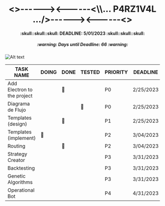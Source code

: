 <h1 align="center"><>------><------<\\... P4RZ1V4L .../>------><------<></h1>
<h4 align="center">:skull::skull::skull: DEADLINE: 5/01/2023 :skull::skull::skull:</h4>
<!-- Days until deadline updated at 2/23/2023 -->
<h5 align="center">:warning: Days until Deadline: 66 :warning:</h5>

![Alt text](https://www.gamersglobal.de/sites/gamersglobal.de/files/galerie/280/VirtuaVerse_03.jpg "p4rz1v4l")

<div align="center">

| TASK NAME                   | DOING     | DONE      | TESTED    | PRIORITY | DEADLINE  |
| --------------------------- | --------- | --------- | --------- | -------- | --------- |
| Add Electron to the project |           | :trident: |           | P0       | 2/25/2023 |
| Diagrama de Flujo           |           |           | :trident: | P0       | 2/25/2023 |
| Templates (design)          |           | :trident: |           | P1       | 2/25/2023 |
| Templates (implement)       | :trident: |           |           | P2       | 3/04/2023 |
| Routing                     |           | :trident: |           | P2       | 3/04/2023 |
| Strategy Creator            |           |           |           | P3       | 3/31/2023 |
| Backtesting                 |           |           |           | P3       | 3/31/2023 |
| Genetic Algorithms          |           |           |           | P3       | 3/31/2023 |
| Operational Bot             |           |           |           | P4       | 4/31/2023 |

</div>
